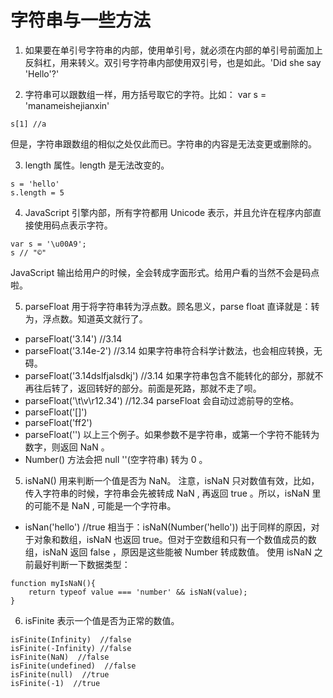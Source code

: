 # 字符串与一些方法

1. 如果要在单引号字符串的内部，使用单引号，就必须在内部的单引号前面加上反斜杠，用来转义。双引号字符串内部使用双引号，也是如此。'Did she say \'Hello\'?'

2. 字符串可以跟数组一样，用方括号取它的字符。比如：
var s = 'manameishejianxin'
```s[0] //m
s[1] //a
```
但是，字符串跟数组的相似之处仅此而已。字符串的内容是无法变更或删除的。

3. length 属性。length 是无法改变的。
```
s = 'hello'
s.length = 5
```

4. JavaScript 引擎内部，所有字符都用 Unicode 表示，并且允许在程序内部直接使用码点表示字符。
```
var s = '\u00A9';
s // "©"
```
JavaScript 输出给用户的时候，全会转成字面形式。给用户看的当然不会是码点啦。

5. parseFloat 用于将字符串转为浮点数。顾名思义，parse float 直译就是：转为，浮点数。知道英文就行了。
- parseFloat('3.14')  //3.14
- parseFloat('3.14e-2')  //3.14  如果字符串符合科学计数法，也会相应转换，无碍。
- parseFloat('3.14dslfjalsdkj')  //3.14  如果字符串包含不能转化的部分，那就不再往后转了，返回转好的部分。前面是死路，那就不走了呗。
- parseFloat('\t\v\r12.34') //12.34  parseFloat 会自动过滤前导的空格。
- parseFloat('[]')
- parseFloat('ff2')
- parseFloat('')  以上三个例子。如果参数不是字符串，或第一个字符不能转为数字，则返回 NaN 。
- Number() 方法会把 null ''(空字符串) 转为 0 。

5. isNaN() 用来判断一个值是否为 NaN。
注意，isNaN 只对数值有效，比如，传入字符串的时候，字符串会先被转成 NaN , 再返回 true 。所以，isNaN 里的可能不是 NaN , 可能是一个字符串。
- isNan('hello') //true   相当于：isNaN(Number('hello'))
出于同样的原因，对于对象和数组，isNaN 也返回 true。但对于空数组和只有一个数值成员的数组，isNaN 返回 false ，原因是这些能被 Number 转成数值。
使用 isNaN 之前最好判断一下数据类型：
```
function myIsNaN(){
    return typeof value === 'number' && isNaN(value);
}
```

6. isFinite 表示一个值是否为正常的数值。
```
isFinite(Infinity)  //false
isFinite(-Infinity) //false
isFinite(NaN)  //false
isFinite(undefined)  //false
isFinite(null)  //true
isFinite(-1)  //true
```


